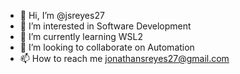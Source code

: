 - 👋 Hi, I’m @jsreyes27
- 👀 I’m interested in Software Development
- 🌱 I’m currently learning WSL2
- 💞️ I’m looking to collaborate on Automation
- 📫 How to reach me jonathansreyes27@gmail.com

<!---
jsreyes27/jsreyes27 is a ✨ special ✨ repository because its `README.md` (this file) appears on your GitHub profile.
You can click the Preview link to take a look at your changes.

